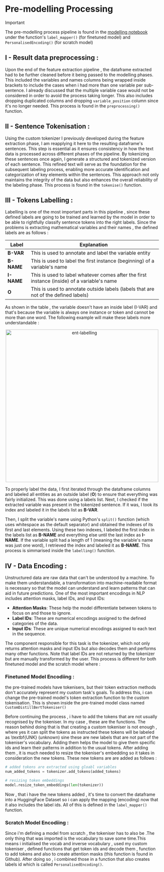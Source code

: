 # Pre-modelling Processing 

> [!IMPORTANT]  
> The pre-modelling process pipeline is found in the [modelling notebook](notebooks/modelling.ipynb) under the function's `label_mapper()` (for finetuned model) and `PersonalisedEncoding()` (for scratch model)

## I - Result data preprocessing : 

Upon the end of the feature extraction pipeline , the dataframe extracted had to be further cleaned before it being passed to the modelling phases. This included the variables and names columns being wrapped inside brackets to include the cases when i had more than one variable per sub-sentence. I already discussed that the multiple variable case would not be considered in order to avoid the process taking longer. This also includes dropping duplicated columns and dropping `variable_position` column since it's no longer needed. This process is found in the `preprocessing()` function. 



## II  - Sentence Tokenisation : 

Using the custom tokenizer I previously developed during the feature extraction phase, I am reapplying it here to the resulting dataframe's sentences. This step is essential as it ensures consistency in how the text data is processed across different phases of the pipeline. By tokenizing these sentences once again, I generate a structured and tokenized version of each sentence. This refined text will serve as the foundation for the subsequent labeling process, enabling more accurate identification and categorization of key elements within the sentences. This approach not only maintains the integrity of the data but also enhances the overall reliability of the labeling phase. This process is found in the `tokenise()` function. 

## III - Tokens Labelling : 

Labelling is one of the most important parts in this pipeline , since these defined labels are going to be trained  and learned by the model in order to be able to rightfully classify sentence tokens into the right labels. Since the problems is extracting mathematical variables and their names , the defined labels are as follows : 

<div align="center">

| **Label** | **Explanation** |
|-----------|-----------------|
| **B-VAR**    | This is used to annotate and label the variable entity |
| **B-NAME**    | This is used to label the first instance (beginning) of a variable's name |
| **I-NAME**    | This is used to label whatever comes after the first instance (inside) of a variable's name |
| **O**         | This is used to annotate outside labels (labels that are not of the defined labels) |

</div>

As shown in the table , the variable doesn't have an inside label (I-VAR) and that's because the variable is always one instance or token and cannot be more than one word. The following example will make these labels more understandable : 

<p align="center">
  <img src="https://github.com/user-attachments/assets/c102124e-6e88-43de-9dfe-ebd9bf90dcdf" alt="ent-labelling" width="500"/>
</p>

To properly label the data, I first iterated through the dataframe columns and labeled all entities as an outside label (**O**) to ensure that everything was fairly initialized. This was done using a labels list. Next, I checked if the extracted variable was present in the tokenized sentence. If it was, I took its index and labeled it in the labels list as **B-VAR**.

Then, I split the variable's name using Python's `split()` function (which uses whitespace as the default separator) and obtained the indexes of its first and last elements. Using these two indexes, I labeled the first index in the labels list as **B-NAME** and everything else until the last index as **I-NAME**. If the variable split had a length of 1 (meaning the variable's name was just one word), I retrieved the index and labeled it as **B-NAME**. This process is simmarised inside the `labelling()` function. 


## IV - Data Encoding : 
Unstructured data are raw data that can't be understood by a machine. To make them understandable, a transformation into machine-readable format is necessary so that the model can understand and learn patterns that can aid in future predictions. One of the most important encodings in NLP includes attention masks, label IDs, and input IDs:

- **Attention Masks**: These help the model differentiate between tokens to focus on and those to ignore.
- **Label IDs**: These are numerical encodings assigned to the defined categories of the data.
- **Input IDs**: These are unique numerical encodings assigned to each text in the sequence.

The component responsible for this task is the tokenizer, which not only returns attention masks and input IDs but also decodes them and performs many other functions. Note that label IDs are not returned by the tokenizer but are manually transformed by the user. This process is different for both finetuned model and the scratch model where : 

### Finetuned Model Encodiing :

the pre-trained models have tokenisers, but their token extraction methods don't accurately represent my custom task's goals. To address this, i can change the pre-trained model's token extraction function to the custom tokenisation. This is shown inside the pre-trained model class named `CustomDistillBertTokeniser()`

Before continuing the process , i have to add the tokens that are not usually recognised by the tokeniser. In my case , these are the functions. The reason behind doing that is that creating a custom tokeniser is not enough , where yes it can split the tokens as instructed these tokens will be labeled as \textbf{UNK} (unknown) sine these are new labels that are not part of the tokeniser's vocabulary. Adding them helps the model to give them specific ids and learn their patterns in addition to the usual tokens. After adding them , it is much needed to resize the tokeniser's embedding so it takes in consideration the new tokens. These new tokens are are added as follows : 

```python
# added tokens are extracted using gloabl variables 
num_added_tokens = tokenizer.add_tokens(added_tokens)

# resizing token embeddings 
model.resize_token_embeddings(len(tokenizer))

```
Now , that i have the new tokens added , it's time to convert the dataframe into a HuggingFace Dataset so i can apply the mapping (encoding) now that it also includes the label ids. All of this is defined in the  `label_mapper()` function. 


### Scratch Model Encodiing :

Since i'm defining a model from scratch , the tokeniser has to also be .The only thing that was imported is the vocabulary to save some time.This means i initialised the vocab and inverse vocabulary , used my custom tokeniser , defined functions that get token ids and decode them , function to add tokens and also to create attention masks (this function is found in Github). After doing so , i combined those in a function that also creates labels id which is called `PersonalisedEncoding()`. 








